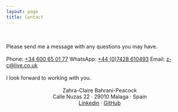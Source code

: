 ```yaml
---
layout: page
title: Contact
---
```

<br/>
<br/>
Please send me a message with any questions you may have.
<br/>
<br/>
Phone: <a href="tel:34600650177"  target="_blank">+34 600 65 01 77</a>  
WhatsApp: <a href="https://api.whatsapp.com/send?phone=447428610493&text=Hi%20Zahra" target="_blank">+44 (0)7428 610493</a>  
Email: <a href="mailto:z-c@live.co.uk" target="_blank">z-c@live.co.uk</a>
<br/>
<br/>
I look forward to working with you.
<br/>
<br/>
<div align="center"> Zahra-Claire Bahrani-Peacock</div>
<div align="center">Calle Nuzas 22 &middot; 29010 Malaga &middot; Spain</div>
<div align="center"><a href="https://www.linkedin.com/in/zahra-claire-bahrani-peacock/">Linkedin</a> &middot; <a href="https://github.com/Zahra-Claire-Bahrani-Peacock/">GitHub</a></div>